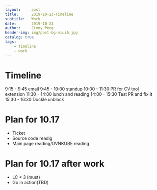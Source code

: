 ```yaml
---
layout:     post
title:      2019-10-23-Timeline
subtitle:   Work
date:       2019-10-23
author:     Jimmy Peng
header-img: img/post-bg-miui6.jpg
catalog: true
tags:
    - timeline
    - work
---
```


# Timeline
9:15 - 9:45 email
9:45 - 10:00 standup
10:00 - 11:30 PR for CV tool extension 
11:30 - 14:00 lunch and reading
14:00 - 15:30 Test PR and fix it
15:30 - 16:30 Dockle unblock

# Plan for 10.17
- Ticket
- Source code readig
- Main page reading/OVNKUBE reading

# Plan for 10.17 after work
- LC * 3 (must)
- Go in action(TBD)

